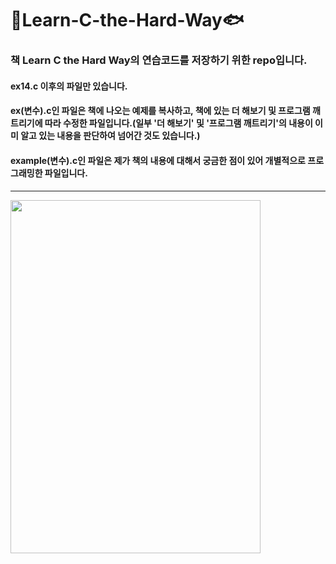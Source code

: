 # 🐒Learn-C-the-Hard-Way🐟
### 책 Learn C the Hard Way의 연습코드를 저장하기 위한 repo입니다.   
#### ex14.c 이후의 파일만 있습니다.
#### ex(변수).c인 파일은 책에 나오는 예제를 복사하고, 책에 있는 더 해보기 및 프로그램 깨트리기에 따라 수정한 파일입니다.(일부 '더 해보기' 및 '프로그램 깨트리기'의 내용이 이미 알고 있는 내용을 판단하여 넘어간 것도 있습니다.)
#### example(변수).c인 파일은 제가 책의 내용에 대해서 궁금한 점이 있어 개별적으로 프로그래밍한 파일입니다. 
<hr/>
<img src="../master/cover.jpg" width="400px" height="565px" ></img>
